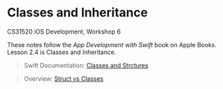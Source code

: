 # Classes and Inheritance 

CS31520 iOS Development, Workshop 6

These notes follow the _App Development with Swift_ book on Apple Books. Lesson 2.4 is Classes and Inheritance. 

> Swift Documentation: [Classes and Strctures](https://docs.swift.org/swift-book/LanguageGuide/ClassesAndStructures.html#//apple_ref/doc/uid/TP40014097-CH13-ID82)

> Overview: [Struct vs Classes](https://learnappmaking.com/struct-vs-class-swift-how-to/)

